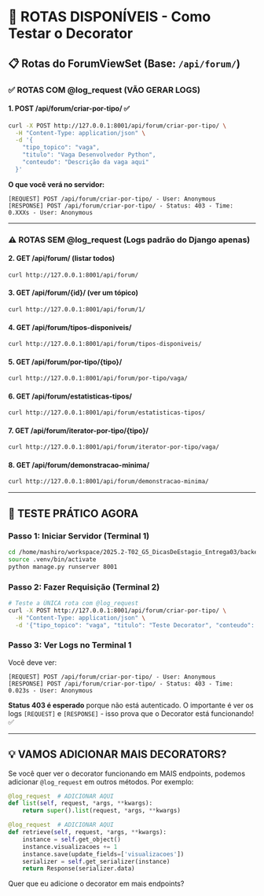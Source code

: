 # 🎯 ROTAS DISPONÍVEIS - Como Testar o Decorator

## 📋 Rotas do ForumViewSet (Base: `/api/forum/`)

### ✅ ROTAS COM @log_request (VÃO GERAR LOGS)

#### 1. **POST /api/forum/criar-por-tipo/** ✅
```bash
curl -X POST http://127.0.0.1:8001/api/forum/criar-por-tipo/ \
  -H "Content-Type: application/json" \
  -d '{
    "tipo_topico": "vaga",
    "titulo": "Vaga Desenvolvedor Python",
    "conteudo": "Descrição da vaga aqui"
  }'
```

**O que você verá no servidor:**
```
[REQUEST] POST /api/forum/criar-por-tipo/ - User: Anonymous
[RESPONSE] POST /api/forum/criar-por-tipo/ - Status: 403 - Time: 0.XXXs - User: Anonymous
```

---

### ⚠️ ROTAS SEM @log_request (Logs padrão do Django apenas)

#### 2. **GET /api/forum/** (listar todos)
```bash
curl http://127.0.0.1:8001/api/forum/
```

#### 3. **GET /api/forum/{id}/** (ver um tópico)
```bash
curl http://127.0.0.1:8001/api/forum/1/
```

#### 4. **GET /api/forum/tipos-disponiveis/**
```bash
curl http://127.0.0.1:8001/api/forum/tipos-disponiveis/
```

#### 5. **GET /api/forum/por-tipo/{tipo}/**
```bash
curl http://127.0.0.1:8001/api/forum/por-tipo/vaga/
```

#### 6. **GET /api/forum/estatisticas-tipos/**
```bash
curl http://127.0.0.1:8001/api/forum/estatisticas-tipos/
```

#### 7. **GET /api/forum/iterator-por-tipo/{tipo}/**
```bash
curl http://127.0.0.1:8001/api/forum/iterator-por-tipo/vaga/
```

#### 8. **GET /api/forum/demonstracao-minima/**
```bash
curl http://127.0.0.1:8001/api/forum/demonstracao-minima/
```

---

## 🚀 TESTE PRÁTICO AGORA

### Passo 1: Iniciar Servidor (Terminal 1)
```bash
cd /home/mashiro/workspace/2025.2-T02_G5_DicasDeEstagio_Entrega03/backend
source .venv/bin/activate
python manage.py runserver 8001
```

### Passo 2: Fazer Requisição (Terminal 2)
```bash
# Teste a ÚNICA rota com @log_request
curl -X POST http://127.0.0.1:8001/api/forum/criar-por-tipo/ \
  -H "Content-Type: application/json" \
  -d '{"tipo_topico": "vaga", "titulo": "Teste Decorator", "conteudo": "Testando"}'
```

### Passo 3: Ver Logs no Terminal 1
Você deve ver:
```
[REQUEST] POST /api/forum/criar-por-tipo/ - User: Anonymous
[RESPONSE] POST /api/forum/criar-por-tipo/ - Status: 403 - Time: 0.023s - User: Anonymous
```

**Status 403 é esperado** porque não está autenticado. O importante é ver os logs `[REQUEST]` e `[RESPONSE]` - isso prova que o Decorator está funcionando! ✅

---

## 💡 VAMOS ADICIONAR MAIS DECORATORS?

Se você quer ver o decorator funcionando em MAIS endpoints, podemos adicionar `@log_request` em outros métodos. Por exemplo:

```python
@log_request  # ADICIONAR AQUI
def list(self, request, *args, **kwargs):
    return super().list(request, *args, **kwargs)

@log_request  # ADICIONAR AQUI  
def retrieve(self, request, *args, **kwargs):
    instance = self.get_object()
    instance.visualizacoes += 1
    instance.save(update_fields=['visualizacoes'])
    serializer = self.get_serializer(instance)
    return Response(serializer.data)
```

Quer que eu adicione o decorator em mais endpoints?
